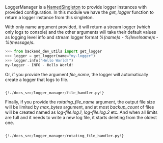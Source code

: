LoggerManager is a [NamedSingleton](design_patterns.md#namedsingleton) to provide logger instances with provided configuration. In this module we have the *get_logger* function to return a logger instance from this singleton. 

With only name argument provided, it will return a stream logger (which only logs to console) and the other arguments will take their default values as logging level info and stream logger format *%(name)s - %(levelname)s - %(message)s*.

<!-- termynal: {"prompt_literal_start": ["$", ">>>"], title: python} -->

```python
>>> from backend_dev_utils import get_logger
>>> logger = get_logger(name="my-logger")
>>> logger.info("Hello World!")
my-logger - INFO - Hello World!
```

Or, if you provide the argument *file_name*, the logger will automatically create a logger that logs to file.

```python

{!./docs_src/logger_manager/file_handler.py!}

```

Finally, if you provide the *rotating_file_name* argument, the output file size will be limited by *max_bytes* argument, and at most *backup_count* of files will be created named as *log-file.log.1*, *log-file.log.2* etc. And when all limits are full and it needs to write a new log file, it starts deleting from the oldest one.

```python

{!./docs_src/logger_manager/rotating_file_handler.py!}

```